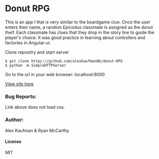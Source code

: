 # Donut RPG
This is an app I that is very similar to the boardgame clue.  Once the user enters their name, a random Epicodus classmate
is assigned as the donut theif.  Each classmate has clues that they drop in the story line to guide the player's choice.  It 
was good practice in learning about controllers and factories in Angular-ui.

Clone repositry and start server
```
$ git clone https://github.com/alexkaufman06/donut-RPG
$ python -m SimpleHTTPServer
```
Go to the url in your web browser: localhost:8000

[View site here](http://alexkaufman06.github.io/donut-RPG/index.html)

### Bug Reports:
Link above does not load css.
### Author:
Alex Kaufman & Ryan McCarthy
#### License
MIT
